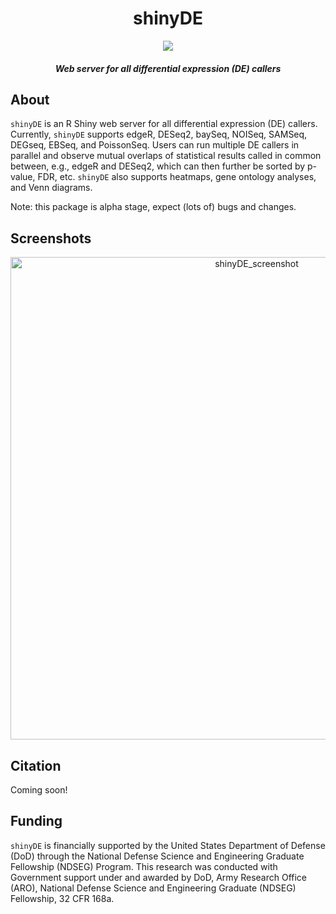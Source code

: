 <div align="center">

# shinyDE

<img src="https://user-images.githubusercontent.com/9893806/28036593-b941bcb4-6586-11e7-8036-6c48ef51323f.png">

##### Web server for all differential expression (DE) callers

</div>

## About
`shinyDE` is an R Shiny web server for all differential expression (DE) callers.  Currently, `shinyDE` supports edgeR, DESeq2, baySeq, NOISeq, SAMSeq, DEGseq, EBSeq, and PoissonSeq.  Users can run multiple DE callers in parallel and observe mutual overlaps of statistical results called in common between, e.g., edgeR and DESeq2, which can then further be sorted by p-value, FDR, etc.  `shinyDE` also supports heatmaps, gene ontology analyses, and Venn diagrams.

Note: this package is alpha stage, expect (lots of) bugs and changes.				

## Screenshots
<div align="center">
<img width="772" alt="shinyDE_screenshot" src="https://user-images.githubusercontent.com/9893806/27998496-2f3d0d0a-64de-11e7-9c08-11ca71f7ffc6.png">
</div>

## Citation
Coming soon!

## Funding

`shinyDE` is financially supported by the United States Department of Defense (DoD) through the National Defense Science and Engineering Graduate Fellowship (NDSEG) Program. This research was conducted with Government support under and awarded by DoD, Army Research Office (ARO), National Defense Science and Engineering Graduate (NDSEG) Fellowship, 32 CFR 168a.

